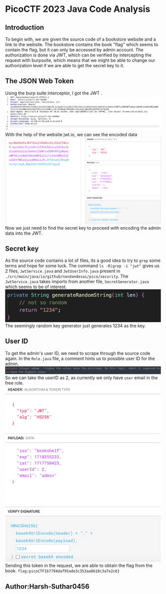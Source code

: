 # PicoCTF 2023 Java Code Analysis
## Introduction
To begin with, we are given the source code of a bookstore website and a link to the website. The bookstore contains the book "flag" which seems to contain the flag, but it can only be accessed by admin account. The authorization is done via JWT, which can be verified by intercepting the request with burpsuite, which means that we might be able to change our authorization level if we are able to get the secret key to it.
## The JSON Web Token
Using the burp suite interceptor, I got the JWT .
![](./JCAburp.png)
With the help of the website jwt.io, we can see the encoded data
![](./JCAjwt.png)
Now we just need to find the secret key to proceed with encoding the admin data into the JWT.
## Secret key
As the source code contains a lot of files, its a good idea to try to `grep` some terms and hope for some luck. The command `ls -R|grep -i "jwt"` gives us 2 files, `JwtService.java` and `JwtUserInfo.java` present in `./src/main/java/io/github/nandandesai/pico/security`.
The `JwtService.java` takes imports from another file, `SecretGenerator.java` which seems to be of interest.
![](./JCAsecret.png)
The seemingly random key generator just generates 1234 as the key.
## User ID
To get the admin's user ID, we need to scrape through the source code again.
In the `Role.java` file, a comment hints us to possible user ID for the admin.
![](./JCAuserID.png)
So we can take the userID as 2, as currently we only have `user` email in the free role.
![](./JCAadmintoken.png)
Sending this token in the request, we are able to obtain the flag from the book.
`flag:picoCTF{b7794daf95ade3c353aa8618c3a7e2c6}`


## Author:Harsh-Suthar0456

